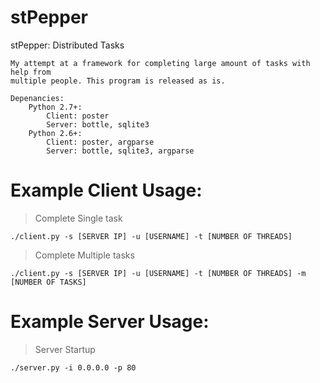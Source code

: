 stPepper
========

stPepper: Distributed Tasks

    My attempt at a framework for completing large amount of tasks with help from
	multiple people. This program is released as is.

    Depenancies:
		Python 2.7+:
			Client: poster
			Server: bottle, sqlite3
		Python 2.6+:
			Client: poster, argparse
			Server: bottle, sqlite3, argparse
		
Example Client Usage:
=====================

> Complete Single task

    ./client.py -s [SERVER IP] -u [USERNAME] -t [NUMBER OF THREADS]  

> Complete Multiple tasks

    ./client.py -s [SERVER IP] -u [USERNAME] -t [NUMBER OF THREADS] -m [NUMBER OF TASKS]

Example Server Usage:
=====================

> Server Startup

	./server.py -i 0.0.0.0 -p 80

